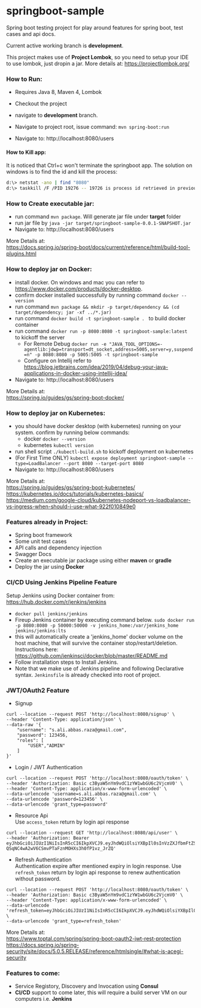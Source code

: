 
# springboot-sample
Spring boot testing project for play around features for spring boot, test cases and api docs.


Current active working branch is **development**.

This project makes use of **Project Lombok**, so you need to setup your IDE to use lombok, just dropin a jar. More details at: https://projectlombok.org/


### How to Run:
- Requires Java 8, Maven 4, Lombok
- Checkout the project
- navigate to **development** branch.
- Navigate to project root, issue command:   ``mvn spring-boot:run``

- Navigate to: http://localhost:8080/users

#### How to Kill app:
It is noticed that Ctrl+c won't terminate the springboot app. The solution on windows is to find the id and kill the process:
```sh
d:\> netstat -ano | find "8080"
d:\> taskkill /F /PID 19276 -- 19726 is process id retrieved in previous step
```
### How to Create executable jar:
- run command ```mvn package```. Will generate jar file under **target** folder
- run jar file by ```java -jar target/springboot-sample-0.0.1-SNAPSHOT.jar```
- Navigate to: http://localhost:8080/users 

More Details at:
<br>https://docs.spring.io/spring-boot/docs/current/reference/html/build-tool-plugins.html

### How to deploy jar on Docker:
- install docker. On windows and mac you can refer to https://www.docker.com/products/docker-desktop.
- confirm docker installed successfully by running command ```docker --version```
- run command ```mvn package && mkdir -p target/dependency && (cd target/dependency; jar -xf ../*.jar)```
- run command ```docker build -t springboot-sample . ``` to build docker container
- run command ```docker run -p 8080:8080 -t springboot-sample:latest ``` to kickoff the server 
    - For Remote Debug ```docker run -e "JAVA_TOOL_OPTIONS=-agentlib:jdwp=transport=dt_socket,address=5005,server=y,suspend=n" -p 8080:8080 -p 5005:5005 -t springboot-sample```
    - Configure on Intellij refer to https://blog.jetbrains.com/idea/2019/04/debug-your-java-applications-in-docker-using-intellij-idea/
- Navigate to: http://localhost:8080/users 

More Details at:
<br>https://spring.io/guides/gs/spring-boot-docker/

### How to deploy jar on Kubernetes:
- you should have docker desktop (with kubernetes) running on your system. confirm by running below commands:
    - docker ```docker --version```
    - kubernetes ```kubectl version```
- run shell script ```./kubectl-build.sh``` to kickoff deployment on kubernetes
- (For First Time ONLY) ```kubectl expose deployment springboot-sample --type=LoadBalancer --port 8080 --target-port 8080``` 
- Navigate to: http://localhost:8080/users 

More Details at:
<br>https://spring.io/guides/gs/spring-boot-kubernetes/
<br>https://kubernetes.io/docs/tutorials/kubernetes-basics/
<br>https://medium.com/google-cloud/kubernetes-nodeport-vs-loadbalancer-vs-ingress-when-should-i-use-what-922f010849e0

### Features already in Project:
- Spring boot framework
- Some unit test cases
- API calls and dependency injection
- Swagger Docs
- Create an executable jar package using either **maven** or **gradle**
- Deploy the jar using **Docker**

### CI/CD Using Jenkins Pipeline Feature

Setup Jenkins using Docker container from: https://hub.docker.com/r/jenkins/jenkins
- ```docker pull jenkins/jenkins```
- Fireup Jenkins container by executing command below. ```sudo docker run -p 8080:8080 -p 50000:50000 -v jenkins_home:/var/jenkins_home jenkins/jenkins:lts```
- this will automatically create a 'jenkins_home' docker volume on the host machine, that will survive the container stop/restart/deletion. Instructions here: https://github.com/jenkinsci/docker/blob/master/README.md
- Follow installation steps to Install Jenkins. 
- Note that we make use of Jenkins pipeline and following Declarative syntax. ``Jenkinsfile`` is already checked into root of project.   	

### JWT/OAuth2 Feature
- Signup
```
curl --location --request POST 'http://localhost:8080/signup' \
--header 'Content-Type: application/json' \
--data-raw '{
    "username": "s.ali.abbas.raza@gmail.com",
    "password": 123456,
    "roles": [
        "USER","ADMIN"
    ]
}'
```   
- Login / JWT Authentication
```
curl --location --request POST 'http://localhost:8080/oauth/token' \
--header 'Authorization: Basic c3ByaW5nYm9vdC1zYW1wbGU6c2VjcmV0' \
--header 'Content-Type: application/x-www-form-urlencoded' \
--data-urlencode 'username=s.ali.abbas.raza@gmail.com' \
--data-urlencode 'password=123456' \
--data-urlencode 'grant_type=password'
```   
- Resource Api 
<br>Use `access_token` return by login api response
```
curl --location --request GET 'http://localhost:8080/api/user' \
--header 'Authorization: Bearer eyJhbGciOiJIUzI1NiIsInR5cCI6IkpXVCJ9.eyJhdWQiOlsiYXBpIl0sInVzZXJfbmFtZSI6InMuYWxpLmFiYmFzLnJhemFAZ21haWwuY29tIiwic2NvcGUiOlsicmVhZCIsIndyaXRlIl0sImV4cCI6MTU4NjY0NjAwMCwiYXV0aG9yaXRpZXMiOlsiVVNFUiIsIkFETUlOIl0sImp0aSI6IjJlNWU2N2EwLTgwYTQtNDU1ZS1hODVhLTIxZjdkNzU1NDZkOCIsImNsaWVudF9pZCI6InNwcmluZ2Jvb3Qtc2FtcGxlIn0.eO-QSqNC4wA2wV6CSmvPTaFznMOHXs3h0fP1vz_JrZQ'
```   
- Refresh Authentication 
<br>Authentication expire after mentioned expiry in login response. Use `refresh_token` return by login api response to renew authentication without password.
```
curl --location --request POST 'http://localhost:8080/oauth/token' \
--header 'Authorization: Basic c3ByaW5nYm9vdC1zYW1wbGU6c2VjcmV0' \
--header 'Content-Type: application/x-www-form-urlencoded' \
--data-urlencode 'refresh_token=eyJhbGciOiJIUzI1NiIsInR5cCI6IkpXVCJ9.eyJhdWQiOlsiYXBpIl0sInVzZXJfbmFtZSI6InMuYWxpLmFiYmFzLnJhemFAZ21haWwuY29tIiwic2NvcGUiOlsicmVhZCIsIndyaXRlIl0sImF0aSI6ImY1ZjVkMzVkLTg1YTAtNDgyMy1iMDAxLTM3YzFiNzgxM2VmZiIsImV4cCI6MTU4NjY0NjQ0OCwiYXV0aG9yaXRpZXMiOlsiVVNFUiIsIkFETUlOIl0sImp0aSI6IjMzNmMwZjJiLWUzMjQtNDdiNS04NTViLTkwMjVmZDkxYjdkYyIsImNsaWVudF9pZCI6InNwcmluZ2Jvb3Qtc2FtcGxlIn0.WPYybHRZk3OVp4cirpzv0m15lowoO6EciBl8c5w10Tk' \
--data-urlencode 'grant_type=refresh_token'
```   

More Details at:
<br>https://www.toptal.com/spring/spring-boot-oauth2-jwt-rest-protection
<br>https://docs.spring.io/spring-security/site/docs/5.0.5.RELEASE/reference/htmlsingle/#what-is-acegi-security

### Features to come:
- Service Registory, Discovery and Invocation using **Consul**
- **CI/CD** support to come later, this will require a build server VM on our computers i.e. **Jenkins**



